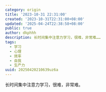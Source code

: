 ```yaml
---
category: origin
title: '2023-10-31 22:31:00'
created: '2023-10-31T22:31:00+08:00'
updated: '2025-04-24T22:38:58+08:00'
public: true
author: dkphhh
description: 长时间集中注意力学习，很难，非常难……
tags:
  - 学习
  - 心理
  - 效率
  - 自我
  - 生产力
uuid: 20250420210639uz6a
---
```


长时间集中注意力学习，很难，非常难。
